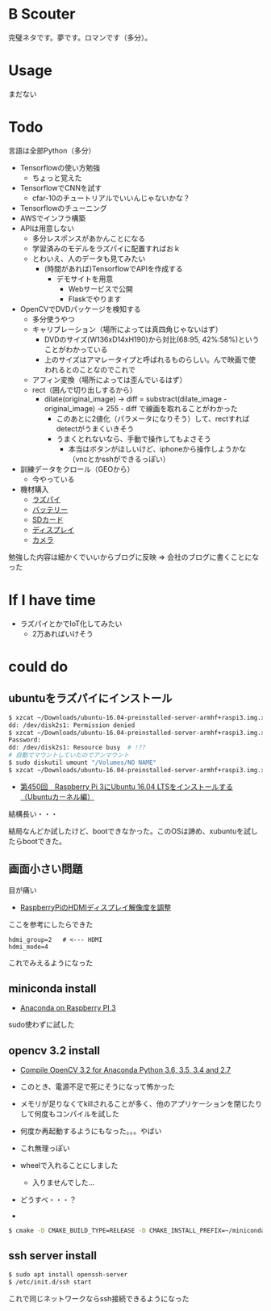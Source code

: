 # B Scouter

完璧ネタです。夢です。ロマンです（多分）。



# Usage

まだない



# Todo

言語は全部Python（多分）

* Tensorflowの使い方勉強
    * ちょっと覚えた
* TensorflowでCNNを試す
    * cfar-10のチュートリアルでいいんじゃないかな？
* Tensorflowのチューニング
* AWSでインフラ構築
* APIは用意しない
  * 多分レスポンスがあかんことになる
  * 学習済みのモデルをラズパイに配置すればおｋ
  * とわいえ、人のデータも見てみたい
    * (時間があれば)TensorflowでAPIを作成する
        * デモサイトを用意
            * Webサービスで公開
            * Flaskでやります
* OpenCVでDVDパッケージを検知する
    * 多分使うやつ
    * キャリブレーション（場所によっては真四角じゃないはず）
        * DVDのサイズ(W136xD14xH190)から対比(68:95, 42%:58%)ということがわかっている
        * 上のサイズはアマレータイプと呼ばれるものらしい。んで映画で使われるとのことなのでこれで
    * アフィン変換（場所によっては歪んでいるはず）
    * rect（囲んで切り出しするから）
        * dilate(original_image) -> diff = substract(dilate_image - original_image) -> 255 - diff で線画を取れることがわかった
            * このあとに2値化（パラメータになりそう）して、rectすればdetectがうまくいきそう
            * うまくとれないなら、手動で操作してもよさそう
                * 本当はボタンがほしいけど、iphoneから操作しようかな（vncとかsshができるっぽい）
* 訓練データをクロール（GEOから）
    * 今やっている
* 機材購入
    * [ラズパイ](http://jp.rs-online.com/web/p/processor-microcontroller-development-kits/1225826/)
    * [バッテリー](https://www.amazon.co.jp/Anker-PowerCore-%E3%83%A2%E3%83%90%E3%82%A4%E3%83%AB%E3%83%90%E3%83%83%E3%83%86%E3%83%AA%E3%83%BC-2016%E5%B9%B48%E6%9C%88%E6%9C%AB%E6%99%82%E7%82%B9-A1263011/dp/B019GNUT0C)
    * [SDカード](http://jp.rs-online.com/web/p/secure-digital-cards/1213897/?origin=PSF_437585|acc)
    * [ディスプレイ](http://jp.rs-online.com/web/p/lcd-colour-displays/9094105/)
    * [カメラ](http://jp.rs-online.com/web/p/products/9132664/?grossPrice=Y&cm_mmc=JP-PLA-_-google-_-PLA_JP_JP_%E3%82%B3%E3%83%B3%E3%83%94%E3%83%A5%E3%83%BC%E3%82%BF_%2F%E5%91%A8%E8%BE%BA%E6%A9%9F%E5%99%A8-_-&mkwid=sqfLah1Zf-dc|pcrid|198830549484|pkw||pmt||prd|9132664)

勉強した内容は細かくでいいからブログに反映 => 会社のブログに書くことになった



# If I have time

* ラズパイとかでIoT化してみたい 
    * 2万あればいけそう


# could do

## ubuntuをラズパイにインストール

```sh
$ xzcat ~/Downloads/ubuntu-16.04-preinstalled-server-armhf+raspi3.img.xz | dd of=/dev/disk2s1
dd: /dev/disk2s1: Permission denied
$ xzcat ~/Downloads/ubuntu-16.04-preinstalled-server-armhf+raspi3.img.xz | sudo dd of=/dev/disk2s1
Password:
dd: /dev/disk2s1: Resource busy  # !??
# 自動でマウントしていたのでアンマウント
$ sudo diskutil umount "/Volumes/NO NAME"
$ xzcat ~/Downloads/ubuntu-16.04-preinstalled-server-armhf+raspi3.img.xz | sudo dd of=/dev/disk2s1
```

* [第450回　Raspberry Pi 3にUbuntu 16.04 LTSをインストールする（Ubuntuカーネル編）](http://gihyo.jp/admin/serial/01/ubuntu-recipe/0450)


結構長い・・・


結局なんどか試したけど、bootできなかった。このOSは諦め、xubuntuを試したらbootできた。

## 画面小さい問題


目が痛い

* [RaspberryPiのHDMIディスプレイ解像度を調整](http://kamuycikap.hatenablog.com/entry/2015/02/19/012349)


ここを参考にしたらできた

```text
hdmi_group=2   # <--- HDMI
hdmi_mode=4
```

これでみえるようになった

## miniconda install

* [Anaconda on Raspberry PI 3](http://qiita.com/jpena930/items/eac02cb4e635bfba83d8)

sudo使わずに試した

## opencv 3.2 install

* [Compile OpenCV 3.2 for Anaconda Python 3.6, 3.5, 3.4 and 2.7](https://www.scivision.co/anaconda-python-opencv3/)

* このとき、電源不足で死にそうになって怖かった
* メモリが足りなくてkillされることが多く、他のアプリケーションを閉じたりして何度もコンパイルを試した
* 何度か再起動するようにもなった。。。やばい
* これ無理っぽい
* wheelで入れることにしました
  * 入りませんでした...
* どうすべ・・・？

* []()

```sh
$ cmake -D CMAKE_BUILD_TYPE=RELEASE -D CMAKE_INSTALL_PREFIX=~/miniconda3/ -D INSTALL_PYTHON_EXAMPLES=ON -D BUILD_NEW_PYTHON_SUPPORT=ON -D OPENCV_EXTRA_MODULES_PATH=../../opencv_contrib/modules -D BUILD_EXAMPLES=ON -D PYTHON_EXECUTABLE=$(which python3) -D BUILD_opencv_python3=ON -D BUILD_opencv_python2=OFF -D BUILD_opencv_java=OFF -D BUILD_opencv_test_java=OFF ..
```



## ssh server install

```sh
$ sudo apt install openssh-server
$ /etc/init.d/ssh start
```

これで同じネットワークならssh接続できるようになった




